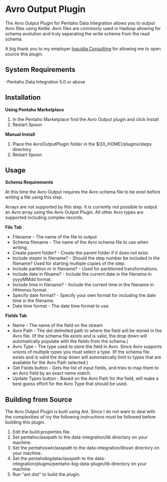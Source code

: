 Avro Output Plugin
===

The Avro Output Plugin for Pentaho Data Integration allows you to output Avro files using Kettle.  Avro files are commonly used in Hadoop allowing for schema evolution and truly separating the write schema from the read schema.

A big thank you to my employer [Inquidia Consulting](www.inquidia.com) for allowing me to open source this plugin.

System Requirements
---
-Pentaho Data Integration 5.0 or above

Installation
---
**Using Pentaho Marketplace**

1. In the Pentaho Marketplace find the Avro Output plugin and click Install
2. Restart Spoon

**Manual Install**

1. Place the AvroOutputPlugin folder in the ${DI\_HOME}/plugins/steps directory
2. Restart Spoon

Usage
---
**Schema Requirements**

At this time the Avro Output requires the Avro schema file to be exist before writing a file using this step.

Arrays are not supported by this step.  It is currently not possible to output an Avro array using the Avro Output Plugin.  All other Avro types are supported including complex records.

**File Tab**
* Filename - The name of the file to output
* Schema filename - The name of the Avro schema file to use when writing.
* Create parent folder? - Create the parent folder if it does not exist.
* Include stepnr in filename? - Should the step number be included in the filename?  Used for starting multiple copies of the step.
* Include partition nr in filename? - Used for partitioned transformations.
* Include date in filname? - Include the current date in the filename in yyyyMMdd format.
* Include time in filename? - Include the current time in the filename in HHmmss format.
* Specify date format? - Specify your own format for including the date time in the filename.
* Date time format - The date time format to use.

**Fields Tab**
* Name - The name of the field on the stream
* Avro Path - The dot delimited path to where the field will be stored in the Avro file.  (If the schema file exists and is valid, the drop down will automatically populate with the fields from the schema.)
* Avro Type - The type used to store the field in Avro.  Since Avro supports unions of multiple types you must select a type.  (If the schema file exists and is valid the drop down will automatically limit to types that are available for the Avro Path selected.)
* Get Fields button - Gets the list of input fields, and tries to map them to an Avro field by an exact name match.
* Update Types button - Based on the Avro Path for the field, will make a best guess effort for the Avro Type that should be used.

Building from Source
---
The Avro Output Plugin is built using Ant.  Since I do not want to deal with the complexities of Ivy the following instructions must be followed before building this plugin.

1. Edit the build.properties file.
2. Set pentahoclasspath to the data-integration/lib directory on your machine.
3. Set the pentahoswtclasspath to the data-integration/libswt directory on your machine.
4. Set the pentahobigdataclasspath to the data-integration/plugins/pentaho-big-data-plugin/lib directory on your machine.
5. Run "ant dist" to build the plugin.
